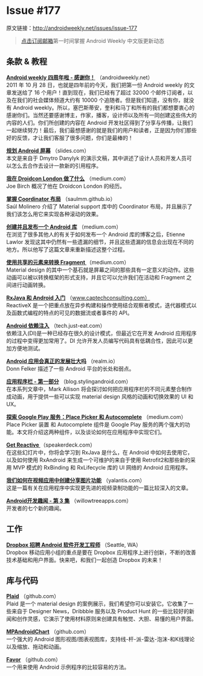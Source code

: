 # Issue #177
>
原文链接：<http://androidweekly.net/issues/issue-177>

> [点击订阅邮箱](http://tinyletter.com/androidweeklycn)第一时间掌握 Android Weekly 中文版更新动态

## 条款 & 教程

**[Android weekly 四周年啦 - 感谢你！](http://androidweekly.net/)**
（androidweekly.net）  
2011 年 10 月 28 日，也就是四年前的今天，我们把第一份 Android weekly 的文章发送给了 16 个用户！直到现在，我们已经有了超过 32000 个邮件订阅者，以及在我们的社会媒体频道大约有 10000 个追随者。但是我们知道，没有你，就没有 Android weekly。所以，塞巴斯蒂安，奎利和马丁和所有的我们都想要衷心的感谢你们。当然还要感谢博主，作家，播客，设计师以及所有一同创建这些伟大的内容的人们。你们所创建的内容在 Android 开发社区得到了分享与传播，让我们一起继续努力！最后，我们最想感谢的就是我们的用户和读者，正是因为你们那些好的反馈，才让我们客服了很多问题，你们是最棒的！

**[规划 Android 屏幕](http://slides.com/dmytrodanylyk/planning-android-screens#/)**
（slides.com）  
本文是来自于 Dmytro Danylyk 的演示文稿，其中讲述了设计人员和开发人员可以怎么去合作去设计一款新的引用程序。

**[我在 Droidcon London 做了什么](https://medium.com/@hitherejoe/things-i-did-at-droidcon-london-3fa45d093f0a#.go5ofk566)**
（medium.com）  
Joe Birch 概况了他在 Droidcon London 的经历。

**[掌握 Coordinator 布局](http://saulmm.github.io/mastering-coordinator/)**
（saulmm.github.io）  
Saúl Molinero 介绍了 Material support 库中的 Coordinator 布局，并且展示了我们该怎么用它来实现各种滚动的效果。

**[创建并且发布一个 Android 库](https://medium.com/@etiennelawlor/the-complete-guide-to-creating-an-android-library-46628b7fc879#.fpcy9pvc7)**
（medium.com）  
在浏览了很多其他人的有关于如何发布一个 Android 库的博客之后，Etienne Lawlor 发现这其中仍然有一些遗漏的细节，并且这些遗漏的信息会出现在不同的地方。所以他写了这篇文章来重新描述这整个过程。

**[使用共享的元素来转换 Fragment ](https://medium.com/@bherbst/fragment-transitions-with-shared-elements-7c7d71d31cbb#.4saqhbqoc)**
（medium.com）  
Material design 的其中一个基石就是屏幕之间的那些具有一定意义的动作。这些动画可以被以转换框架的形式支持，并且它可以允许我们在活动和 Fragment 之间进行动画转换。

**[RxJava 和 Android 入门](http://www.captechconsulting.com/blogs/getting-started-with-rxjava-and-android)**
（www.captechconsulting.com）  
ReactiveX 是一个把重点放在异步构建和操作使用结合观察者模式，迭代器模式以及函数式编程的特点的可见的数据流或者事件的 API。

**[Android 依赖注入](http://tech.just-eat.com/2015/10/26/dependency-injection-on-android/)**
（tech.just-eat.com）  
依赖注入(DI)是一种已经存在很久的设计模式，但最近它在开发 Android 应用程序的过程中变得更加常用了。DI 允许开发人员编写代码具有低耦合性，因此可以更加方便地测试。

**[Android 应用会真正的发展壮大吗](https://realm.io/news/will-the-real-android-please-stand-up/)**
（realm.io）  
Donn Felker 描述了一些 Android 平台的长处和弱点。

**[应用程序栏 - 第一部分](https://blog.stylingandroid.com/appbar-part-1/)**
（blog.stylingandroid.com）  
在本系列文章中，Mark Allison 将会探讨如何把应用程序栏的不同元素整合制作成动画，用于提供一些可以实现 material design 风格的动画和切换效果的 UI 和 UX。

**[探索 Google Play 服务：Place Picker 和 Autocomplete](https://medium.com/@hitherejoe/exploring-play-services-place-picker-autocomplete-150809f739fe#.9ns7yi4oq)**
（medium.com）  
 Place Picker 装置 和 Autocomplete 组件是 Google Play 服务的两个强大的功能。本文将介绍这两种组件，以及谈论如何在应用程序中实现它们。

**[Get Reactive ](https://speakerdeck.com/passsy/get-reactive)**
（speakerdeck.com）  
 在这些幻灯片中，你将会学习到 RxJava 是什么，在 Android 中如何去使用它，以及如何使用 RxAndroid 来生成一个可维护的来自于使用 Retrofit2和那些新的采用 MVP 模式的 RxBinding 和 RxLifecycle 库的 UI 网络的 Android 应用程序。

**[我们如何在视频应用中创建分享图片功能](https://yalantis.com/blog/video-recording-app-development-how-we-built-instagram-for-videos/)**
（yalantis.com）  
这是一篇有关在应用程序中实现更先进的视频录制功能的一篇比较深入的文章。

**[Android开发趣闻 - 第 3 集](http://willowtreeapps.com/blog/android-development-tidbits-no-3/?utm_source=social&utm_medium=social&utm_campaign=android-tidbits-no3_CF)**
（willowtreeapps.com）  
开发者的七个新的趣闻。

## 工作

**[Dropbox 招聘 Android 软件开发工程师](https://www.dropbox.com/jobs/listing/109128)**
（Seattle, WA）  
Dropbox 移动应用小组的重点是要在 Dropbox 应用程序上进行创新，不断的改善技术基础和用户界面。快来吧，和我们一起创造 Dropbox 的未来！

## 库与代码

**[Plaid](https://github.com/nickbutcher/plaid)**
（github.com）  
Plaid 是一个 material design 的案例展示，我们希望你可以安装它。它收集了一些来自于 Designer News，Dribbble 服务以及 Product Hunt 的一些比较好的新闻和创作灵感，它演示了使用材料原则来创建具有触觉、大胆、易懂的用户界面。

**[MPAndroidChart](https://github.com/PhilJay/MPAndroidChart)**
（github.com）  
一个强大的 Android 图形视图/图表视图库，支持线-杆-派-雷达-泡沫-和K线理论以及缩放、拖动和动画。

**[Favor](https://github.com/soarcn/Favor)**
（github.com）  
一个用来使用 Android 示例程序的比较容易的方法。
